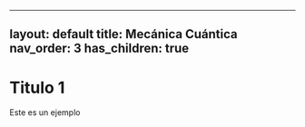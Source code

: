 
---
layout: default
title: Mecánica Cuántica
nav_order: 3
has_children: true
---
# Titulo 1
Este es un ejemplo 
